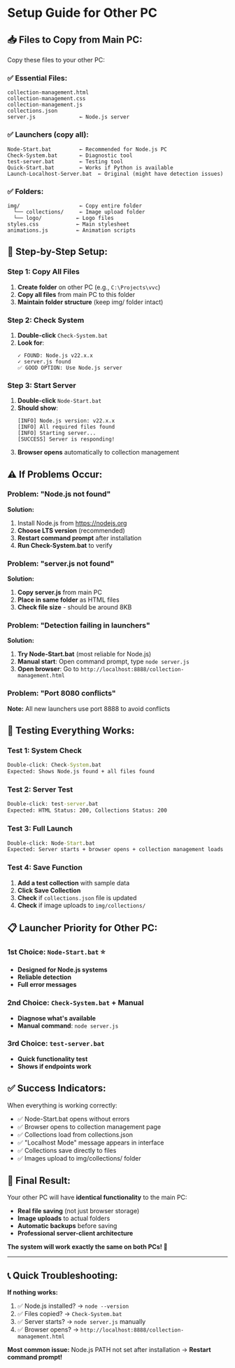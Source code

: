# Setup Guide for Other PC

## 📥 **Files to Copy from Main PC:**

Copy these files to your other PC:

### ✅ **Essential Files:**
```
collection-management.html
collection-management.css
collection-management.js
collections.json
server.js              ← Node.js server
```

### ✅ **Launchers (copy all):**
```
Node-Start.bat         ← Recommended for Node.js PC
Check-System.bat       ← Diagnostic tool
test-server.bat        ← Testing tool  
Quick-Start.bat        ← Works if Python is available
Launch-Localhost-Server.bat  ← Original (might have detection issues)
```

### ✅ **Folders:**
```
img/                   ← Copy entire folder
  └── collections/     ← Image upload folder
  └── logo/           ← Logo files
styles.css            ← Main stylesheet
animations.js         ← Animation scripts
```

## 🚀 **Step-by-Step Setup:**

### Step 1: Copy All Files
1. **Create folder** on other PC (e.g., `C:\Projects\vvc`)
2. **Copy all files** from main PC to this folder
3. **Maintain folder structure** (keep img/ folder intact)

### Step 2: Check System
1. **Double-click** `Check-System.bat`
2. **Look for**:
   ```
   ✓ FOUND: Node.js v22.x.x
   ✓ server.js found
   ✅ GOOD OPTION: Use Node.js server
   ```

### Step 3: Start Server
1. **Double-click** `Node-Start.bat`
2. **Should show**:
   ```
   [INFO] Node.js version: v22.x.x
   [INFO] All required files found
   [INFO] Starting server...
   [SUCCESS] Server is responding!
   ```
3. **Browser opens** automatically to collection management

## ⚠️ **If Problems Occur:**

### Problem: "Node.js not found"
**Solution:**
1. Install Node.js from https://nodejs.org
2. **Choose LTS version** (recommended)
3. **Restart command prompt** after installation
4. **Run Check-System.bat** to verify

### Problem: "server.js not found"
**Solution:**
1. **Copy server.js** from main PC
2. **Place in same folder** as HTML files
3. **Check file size** - should be around 8KB

### Problem: "Detection failing in launchers"
**Solution:**
1. **Try Node-Start.bat** (most reliable for Node.js)
2. **Manual start**: Open command prompt, type `node server.js`
3. **Open browser**: Go to `http://localhost:8888/collection-management.html`

### Problem: "Port 8080 conflicts"
**Note:** All new launchers use port 8888 to avoid conflicts

## 🧪 **Testing Everything Works:**

### Test 1: System Check
```bat
Double-click: Check-System.bat
Expected: Shows Node.js found + all files found
```

### Test 2: Server Test
```bat
Double-click: test-server.bat  
Expected: HTML Status: 200, Collections Status: 200
```

### Test 3: Full Launch
```bat
Double-click: Node-Start.bat
Expected: Server starts + browser opens + collection management loads
```

### Test 4: Save Function
1. **Add a test collection** with sample data
2. **Click Save Collection**  
3. **Check** if `collections.json` file is updated
4. **Check** if image uploads to `img/collections/`

## 📋 **Launcher Priority for Other PC:**

### 1st Choice: `Node-Start.bat` ⭐
- **Designed for Node.js systems**
- **Reliable detection**
- **Full error messages**

### 2nd Choice: `Check-System.bat` + Manual
- **Diagnose what's available**
- **Manual command**: `node server.js`

### 3rd Choice: `test-server.bat`
- **Quick functionality test**
- **Shows if endpoints work**

## ✅ **Success Indicators:**

When everything is working correctly:
- ✅ Node-Start.bat opens without errors
- ✅ Browser opens to collection management page
- ✅ Collections load from collections.json
- ✅ "Localhost Mode" message appears in interface
- ✅ Collections save directly to files
- ✅ Images upload to img/collections/ folder

## 🎯 **Final Result:**

Your other PC will have **identical functionality** to the main PC:
- **Real file saving** (not just browser storage)
- **Image uploads** to actual folders
- **Automatic backups** before saving
- **Professional server-client architecture**

**The system will work exactly the same on both PCs! 🎉**

---

## 📞 **Quick Troubleshooting:**

**If nothing works:**
1. ✅ Node.js installed? → `node --version`
2. ✅ Files copied? → `Check-System.bat`  
3. ✅ Server starts? → `node server.js` manually
4. ✅ Browser opens? → `http://localhost:8888/collection-management.html`

**Most common issue:** Node.js PATH not set after installation → **Restart command prompt!**